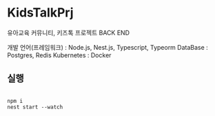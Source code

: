 # KidsTalkPrj

유아교육 커뮤니티, 키즈톡 프로젝트
BACK END

개발 언어(프레임워크) : Node.js, Nest.js, Typescript, Typeorm
DataBase : Postgres, Redis
Kubernetes : Docker

## 실행

```shell

npm i
nest start --watch
```
